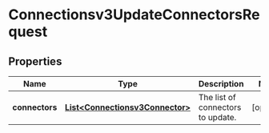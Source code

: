

# Connectionsv3UpdateConnectorsRequest


## Properties

| Name | Type | Description | Notes |
|------------ | ------------- | ------------- | -------------|
|**connectors** | [**List&lt;Connectionsv3Connector&gt;**](Connectionsv3Connector.md) | The list of connectors to update. |  [optional] |




